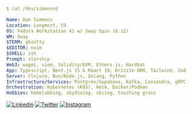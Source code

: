 ```YAML
$ cat /dev/simmonsd

Name: Dan Simmons
Location: Longmont, CO
OS: Fedora Workstation 41 w/ Sway Spin (6.12)
WM: Sway
$TERM: ghostty
$EDITOR: nvim
$SHELL: zsh
Prompt: starship
Web3: wagmi, viem, Solidity/EVM, Ethers.js, Hardhat
App: Typescript, Next.js 15 & React 19, Drizzle ORM, Tailwind, Zod
Server: Clojure, Bun/Node.js, Golang, Python
Infrastructure/Services: Postgres/Supabase, Kafka, Cassandra, gRPC
Orchestration: Kubernetes (K8S), Helm, Docker/Podman
Hobbies: homelabbing, skydiving, skiing, touching grass
```

[![Linkedin](https://img.shields.io/badge/Linkedin-0077B5?style=for-the-badge&logo=linkedin&logoColor=white)](https://www.linkedin.com/in/simmonsdan/)
[![Twitter](https://img.shields.io/badge/Twitter-1DA1F2?style=for-the-badge&logo=twitter&logoColor=white)](https://twitter.com/simmons_dan)
[![Instagram](https://img.shields.io/badge/Instagram-E4405F?style=for-the-badge&logo=instagram&logoColor=white)](https://www.instagram.com/simmonsdan/)
